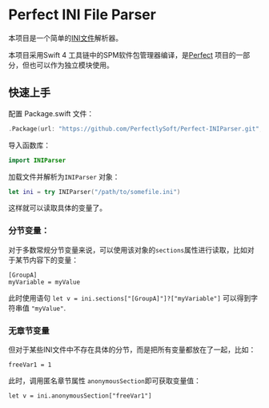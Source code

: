 # Perfect INI File Parser

本项目是一个简单的[INI文件](http://baike.baidu.com/item/ini文件)解析器。

本项目采用Swift 4 工具链中的SPM软件包管理器编译，是[Perfect](https://github.com/PerfectlySoft/Perfect) 项目的一部分，但也可以作为独立模块使用。

## 快速上手

配置 Package.swift 文件：

``` swift
.Package(url: "https://github.com/PerfectlySoft/Perfect-INIParser.git", majorVersion: 1)
```

导入函数库：

``` swift
import INIParser
```

加载文件并解析为`INIParser` 对象：

``` swift
let ini = try INIParser("/path/to/somefile.ini")
```

这样就可以读取具体的变量了。

### 分节变量：

对于多数常规分节变量来说，可以使用该对象的`sections`属性进行读取，比如对于某节内容下的变量：

```
[GroupA]
myVariable = myValue
```

此时使用语句 `let v = ini.sections["[GroupA]"]?["myVariable"]` 可以得到字符串值 `"myValue"`.

### 无章节变量

但对于某些INI文件中不存在具体的分节，而是把所有变量都放在了一起，比如：

```
freeVar1 = 1
```

此时，调用匿名章节属性 `anonymousSection`即可获取变量值：

```
let v = ini.anonymousSection["freeVar1"]
```

